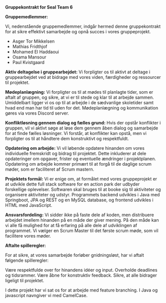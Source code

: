 **Gruppekontrakt for Seal Team 6**

**Gruppemedlemmer:**

Vi, nedenstående gruppemedlemmer, indgår hermed denne gruppekontrakt for at sikre effektivt samarbejde og opnå succes i vores gruppeprojekt.
-	Asger Tor Mikkelsen
-	Mathias Fridthjof
-	Mohamed El Haddaoui
-	Osama Mansour 
-	Paul Kvistgaard

**Aktiv deltagelse i gruppearbejdet:**
Vi forpligter os til aktivt at deltage i gruppearbejdet ved at bidrage med vores viden, færdigheder og ressourcer til projektet.

**Mødeplanlægning:**
Vi forpligter os til at mødes til planlagte tider, som er aftalt af gruppen, og sikre, at vi er til stede og klar til at arbejde sammen.
Umiddelbart ligger vi os op til at arbejde i de sædvanlige skoletider samt hvad end man har tid til uden for det.
Mødeplanlægning og kommunikation gøres via vores Discord server. 

**Konfliktløsning gennem dialog og fælles grund:**
Hvis der opstår konflikter i gruppen, vil vi aktivt søge at løse dem gennem åben dialog og samarbejde for at finde fælles løsninger. Vi forstår, at konflikter kan opstå, men vi forpligter os til at håndtere dem konstruktivt og respektfuldt.

**Opdatering om arbejde:**
Vi vil løbende opdatere hinanden om vores individuelle fremskridt og bidrag til projektet. Dette inkluderer at dele opdateringer om opgaver, frister og eventuelle ændringer i projektplanen.
Opdatering om arbejde kommer primært til at forgå til de daglige scrum møder, som er faciliteret af Scrum mastern. 

**Projektets formål:**
Vi er enige om, at formålet med vores gruppeprojekt er at udvikle dette full stack software for en action park der udbyder forskellige oplevelser. Softwaren skal bruges til at booke sig til aktiviteter og organisere aktiviteter og udstyr.
Programmets backend udvikles i Java med Springboot, JPA og REST og en MySQL database, og frontend udvikles i HTML med JavaScript. 

**Ansvarsfordeling:**
Vi sidder ikke på faste dele af koden, men distribuere arbejdet imellem hinanden på en måde der giver mening. På den måde kan vi alle få mulighed for at få erfaring på alle dele af udviklingen af programmet.
Vi vælger en Scrum Master til det første scrum møde, som vil facilitere vores møder.

**Aftalte spilleregler:**

For at sikre, at vores samarbejde forløber gnidningsløst, har vi aftalt følgende spilleregler:

Være respektfulde over for hinandens idéer og input.
Overholde deadlines og tidsrammer.
Være åbne for konstruktiv feedback.
Sikre, at alle bidrager ligeligt til projektet.

I dette projekt har vi sat os for at arbejde med feature branching.
I Java og javascript navngiver vi med CamelCase.

